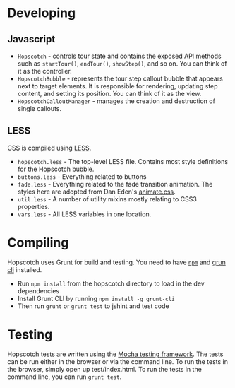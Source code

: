 Developing
==========

Javascript
----------
* `Hopscotch` - controls tour state and contains the exposed API methods such as `startTour()`, `endTour()`, `showStep()`, and so on. You can think of it as the controller.
* `HopscotchBubble` - represents the tour step callout bubble that appears next to target elements. It is responsible for rendering, updating step content, and setting its position. You can think of it as the view.
* `HopscotchCalloutManager` - manages the creation and destruction of single callouts.

LESS
----
CSS is compiled using [LESS](http://lesscss.org/).

* `hopscotch.less` - The top-level LESS file. Contains most style definitions for the Hopscotch bubble.
* `buttons.less` - Everything related to buttons
* `fade.less` - Everything related to the fade transition animation. The styles here are adopted from Dan Eden's [animate.css](http://daneden.me/animate/).
* `util.less` - A number of utility mixins mostly relating to CSS3 properties.
* `vars.less` - All LESS variables in one location.

Compiling
=========
Hopscotch uses Grunt for build and testing. You need to have [`npm`](https://npmjs.org) and [grun cli](http://gruntjs.com/getting-started) installed.
* Run `npm install` from the hopscotch directory to load in the dev dependencies
* Install Grunt CLI by running `npm install -g grunt-cli`
* Then run `grunt` or `grunt test` to jshint and test code

Testing
=======
Hopscotch tests are written using the [Mocha testing framework](http://visionmedia.github.io/mocha/).
The tests can be run either in the browser or via the command line.
To run the tests in the browser, simply open up test/index.html. To run the tests in the command line, you can run `grunt test`.